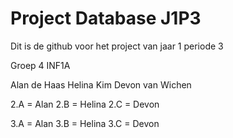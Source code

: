 # Project Database J1P3

Dit is de github voor het project van jaar 1 periode 3

Groep 4 INF1A

Alan de Haas
Helina Kim
Devon van Wichen

2.A = Alan
2.B = Helina
2.C = Devon
 
3.A = Alan
3.B = Helina
3.C = Devon
